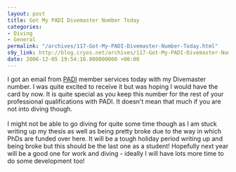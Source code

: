 ```yaml
---
layout: post
title: Got My PADI Divemaster Number Today
categories:
- Diving
- General
permalink: "/archives/117-Got-My-PADI-Divemaster-Number-Today.html"
s9y_link: http://blog.cryos.net/archives/117-Got-My-PADI-Divemaster-Number-Today.html
date: 2006-12-05 19:54:16.000000000 +00:00
---
```

I got an email from <a href="http://www.padi.com/">PADI</a> member services today with my Divemaster number. I was quite excited to receive it but was hoping I would have the card by now. It is quite special as you keep this number for the rest of your professional qualifications with PADI. It doesn't mean that much if you are not into diving though.<br />
<br />
I might not be able to go diving for quite some time though as I am stuck writing up my thesis as well as being pretty broke due to the way in which PhDs are funded over here. It will be a tough holiday period writing up and being broke but this should be the last one as a student! Hopefully next year will be a good one for work and diving - ideally I will have lots more time to do some development too!
